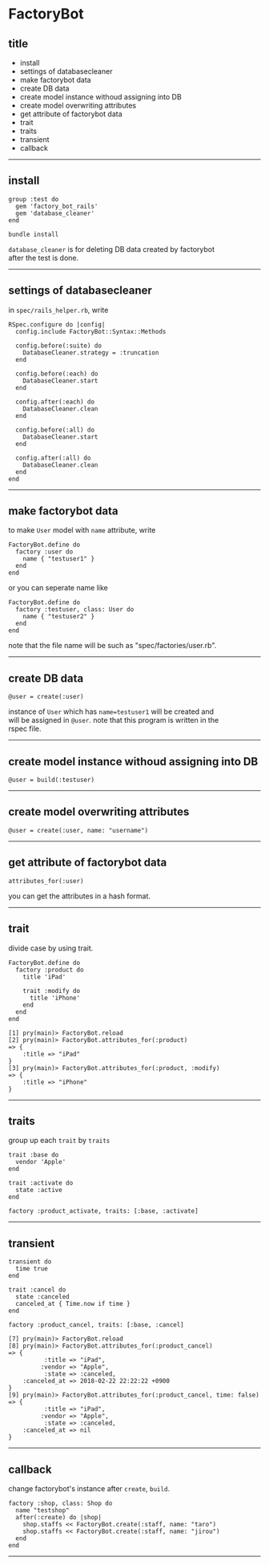 # FactoryBot



## title

* install
* settings of databasecleaner
* make factorybot data
* create DB data
* create model instance withoud assigning into DB
* create model overwriting attributes
* get attribute of factorybot data
* trait
* traits
* transient
* callback



***



## install
```
group :test do
  gem 'factory_bot_rails'
  gem 'database_cleaner'
end
```
```
bundle install
```
`database_cleaner` is for deleting DB data created by factorybot  
after the test is done.



***



## settings of databasecleaner
in `spec/rails_helper.rb`, write
```
RSpec.configure do |config|
  config.include FactoryBot::Syntax::Methods

  config.before(:suite) do
    DatabaseCleaner.strategy = :truncation
  end

  config.before(:each) do
    DatabaseCleaner.start
  end

  config.after(:each) do
    DatabaseCleaner.clean
  end

  config.before(:all) do
    DatabaseCleaner.start
  end

  config.after(:all) do
    DatabaseCleaner.clean
  end
end
```



***



## make factorybot data
to make `User` model with `name` attribute, write
```
FactoryBot.define do
  factory :user do
    name { "testuser1" }
  end
end
```
or you can seperate name like
```
FactoryBot.define do
  factory :testuser, class: User do
    name { "testuser2" }
  end
end
```
note that the file name will be such as "spec/factories/user.rb".



***



## create DB data
```
@user = create(:user)
```
instance of `User` which has `name=testuser1` will be created and  
will be assigned in `@user`. note that this program is written in the  
rspec file.



***



## create model instance withoud assigning into DB
```
@user = build(:testuser)
```



***



## create model overwriting attributes
```
@user = create(:user, name: "username")
```



***



## get attribute of factorybot data
```
attributes_for(:user)
```
you can get the attributes in a hash format.



***



## trait
divide case by using trait.
```
FactoryBot.define do
  factory :product do
    title 'iPad'

    trait :modify do
      title 'iPhone'
    end
  end
end
```
```
[1] pry(main)> FactoryBot.reload
[2] pry(main)> FactoryBot.attributes_for(:product)
=> {
    :title => "iPad"
}
[3] pry(main)> FactoryBot.attributes_for(:product, :modify)
=> {
    :title => "iPhone"
}
```



***



## traits
group up each `trait` by `traits`
```
trait :base do
  vendor 'Apple'
end

trait :activate do
  state :active
end

factory :product_activate, traits: [:base, :activate]
```



***



## transient
```
transient do
  time true
end

trait :cancel do
  state :canceled
  canceled_at { Time.now if time }
end

factory :product_cancel, traits: [:base, :cancel]
```
```
[7] pry(main)> FactoryBot.reload
[8] pry(main)> FactoryBot.attributes_for(:product_cancel)
=> {
          :title => "iPad",
         :vendor => "Apple",
          :state => :canceled,
    :canceled_at => 2018-02-22 22:22:22 +0900
}
[9] pry(main)> FactoryBot.attributes_for(:product_cancel, time: false)
=> {
          :title => "iPad",
         :vendor => "Apple",
          :state => :canceled,
    :canceled_at => nil
}
```



***



## callback
change factorybot's instance after `create`, `build`.
```
factory :shop, class: Shop do
  name "testshop"
  after(:create) do |shop|
    shop.staffs << FactoryBot.create(:staff, name: "taro")
    shop.staffs << FactoryBot.create(:staff, name: "jirou")
  end
end
```



***



